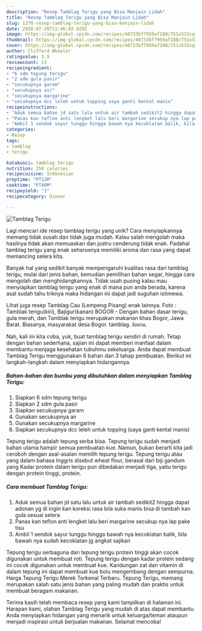 ```yaml
---
description: "Resep Tamblag Terigu yang Bisa Manjain Lidah"
title: "Resep Tamblag Terigu yang Bisa Manjain Lidah"
slug: 1378-resep-tamblag-terigu-yang-bisa-manjain-lidah
date: 2020-07-20T11:46:03.029Z
image: https://img-global.cpcdn.com/recipes/40733bf7959af188/751x532cq70/tamblag-terigu-foto-resep-utama.jpg
thumbnail: https://img-global.cpcdn.com/recipes/40733bf7959af188/751x532cq70/tamblag-terigu-foto-resep-utama.jpg
cover: https://img-global.cpcdn.com/recipes/40733bf7959af188/751x532cq70/tamblag-terigu-foto-resep-utama.jpg
author: Clifford Wheeler
ratingvalue: 3.9
reviewcount: 13
recipeingredient:
- "6 sdm tepung terigu"
- "2 sdm gula pasir"
- "secukupnya garam"
- "secukupnya air"
- "secukupnya margarine"
- "secukupnya dcc leleh untuk topping saya ganti kental manis"
recipeinstructions:
- "Aduk semua bahan jd satu lalu untuk air tambah sedikit2 hingga dapat adonan yg di ingin kan koreksi rasa bila suka manis bisa di tambah kan gula sesuai selera"
- "Panas kan teflon anti lengket lalu beri margarine secukup nya lap pake tisu"
- "Ambil 1 sendok sayur tunggu hingga bawah nya kecoklatan balik, bila bawah nya sudah kecoklatan jg angkat sajikan"
categories:
- Resep
tags:
- tamblag
- terigu

katakunci: tamblag terigu 
nutrition: 258 calories
recipecuisine: Indonesian
preptime: "PT13M"
cooktime: "PT40M"
recipeyield: "1"
recipecategory: Dinner

---
```



![Tamblag Terigu](https://img-global.cpcdn.com/recipes/40733bf7959af188/751x532cq70/tamblag-terigu-foto-resep-utama.jpg)

Lagi mencari ide resep tamblag terigu yang unik? Cara menyiapkannya memang tidak susah dan tidak juga mudah. Kalau salah mengolah maka hasilnya tidak akan memuaskan dan justru cenderung tidak enak. Padahal tamblag terigu yang enak seharusnya memiliki aroma dan rasa yang dapat memancing selera kita.

Banyak hal yang sedikit banyak mempengaruhi kualitas rasa dari tamblag terigu, mulai dari jenis bahan, kemudian pemilihan bahan segar, hingga cara mengolah dan menghidangkannya. Tidak usah pusing kalau mau menyiapkan tamblag terigu yang enak di mana pun anda berada, karena asal sudah tahu triknya maka hidangan ini dapat jadi suguhan istimewa.

Lihat juga resep Tamblag Cau (Lempeng Pisang) enak lainnya. Foto : Tamblak terigu(kiri), Bajigur(kanan) BOGOR - Dengan bahan dasar terigu, gula merah, dan Tamblak terigu merupakan makanan khas Bogor, Jawa Barat. Biasanya, masyarakat desa Bogor. tamblag. ติดตาม.


Nah, kali ini kita coba, yuk, buat tamblag terigu sendiri di rumah. Tetap dengan bahan sederhana, sajian ini dapat memberi manfaat dalam membantu menjaga kesehatan tubuhmu sekeluarga. Anda dapat membuat Tamblag Terigu menggunakan 6 bahan dan 3 tahap pembuatan. Berikut ini langkah-langkah dalam menyiapkan hidangannya.

<!--inarticleads1-->

##### Bahan-bahan dan bumbu yang dibutuhkan dalam menyiapkan Tamblag Terigu:

1. Siapkan 6 sdm tepung terigu
1. Siapkan 2 sdm gula pasir
1. Siapkan secukupnya garam
1. Gunakan secukupnya air
1. Gunakan secukupnya margarine
1. Siapkan secukupnya dcc leleh untuk topping (saya ganti kental manis)


Tepung terigu adalah tepung serba bisa. Tepung terigu sudah menjadi bahan utama hampir semua pembuatan kue. Namun, bukan berarti kita jadi ceroboh dengan asal-asalan memilih tepung terigu. Tepung terigu atau yang dalam bahasa Inggris disebut wheat flour, berasal dari biji gandum yang Kadar protein dalam terigu pun dibedakan menjadi tiga, yaitu terigu dengan protein tinggi, protein. 

<!--inarticleads2-->

##### Cara membuat Tamblag Terigu:

1. Aduk semua bahan jd satu lalu untuk air tambah sedikit2 hingga dapat adonan yg di ingin kan koreksi rasa bila suka manis bisa di tambah kan gula sesuai selera
1. Panas kan teflon anti lengket lalu beri margarine secukup nya lap pake tisu
1. Ambil 1 sendok sayur tunggu hingga bawah nya kecoklatan balik, bila bawah nya sudah kecoklatan jg angkat sajikan


Tepung terigu serbaguna dan tepung terigu protein tinggi akan cocok digunakan untuk membuat roti. Tepung terigu dengan kadar protein sedang ini cocok digunakan untuk membuat kue. Kandungan zat dan vitamin di dalam tepung ini dapat membuat kue bolu mengembang dengan sempurna. Harga Tepung Terigu Merek Terkenal Terbaru. Tepung Terigu, memang merupakan salah satu jenis bahan yang paling mudah dan praktis untuk membuat beragam makanan. 

Terima kasih telah membaca resep yang kami tampilkan di halaman ini. Harapan kami, olahan Tamblag Terigu yang mudah di atas dapat membantu Anda menyiapkan hidangan yang menarik untuk keluarga/teman ataupun menjadi inspirasi untuk berjualan makanan. Selamat mencoba!
